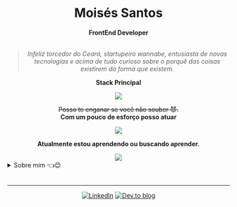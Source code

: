 <h1 align="center"> Moisés Santos </h1>
    
<div align="center">
<b>FrontEnd Developer</b>
<br>
<br>

<blockquote>
    <p><i>
     Infeliz torcedor do Ceará, startupeiro wannabe, entusiasta de novas tecnologias e acima de tudo curioso sobre o porquê das coisas existirem da forma que existem.
    </i></p>
</blockquote>
</div>
<div align="center">
    <p><b>Stack Principal</b></p>
    <img src="https://skillicons.dev/icons?i=angular,typescript,javascript,rxjs,tailwindcss,docker,kubernetes,nginx,aws," />
</div>

<div align="center">
   <p>
    <strike>Posso te enganar se você não souber 😈.</strike>
</br>
    <b>Com um pouco de esforço posso atuar</b> </p>
   <img align="center" src="https://skillicons.dev/icons?i=java,spring,nodejs,nestjs"> 
</div>
<div align="center">
    <p>
        <b>Atualmente estou aprendendo ou buscando aprender.</b>
    </p>
        <img src="https://skillicons.dev/icons?i=react,expressjs,clojure" />
</div>

<details closed>



<summary>Sobre mim 👈😊</summary>

---

<div align="right" style="margin:auto">
     <a href="https://github.com/mbarbosasan">
        <img height='100%'
             src="https://github-readme-stats.vercel.app/api/top-langs/?username=mbarbosasan&langs_count=6&hide_border=true&layout=compact&show_icons=true&line_height=24&theme=transparent&title_color=4a86d1&custom_title=Minhas%20linguagens%20favoritas"
             alt="Linguagens mais utilizadas"
             align="right">
    </a>
</div>

Opa, Eu sou o Moisés! :wave:😊

Estou sempre praticando/lendo coisas novas, não apenas sobre tecnologia, mas também sobre filosofia e história especialmente, além disso também gosto bastante de escrever sobre experiências pessoais e pensamentos, tenho começado a escrever e expor meus aprendizados através do [Dev.to]([url](https://dev.to/mbarbosasan/)) e você pode acompanhar por lá, feedbacks são incentivados e encorajados.

No meu tempo livre estou me estressando muito com o Alvinegro de Porangabussu, gosto bastante de jogar ARPGs e RPGs, apesar de não ter mais tanto tempo assim, além de Distopias, é sempre um assunto que gosto de discutir.

Atualmente eu tenho como minha especialidade o FrontEnd com JavaScript/Typescript e Angular, mas tenho conhecimentos que considero bastante sólidos no BackEnd com Java e Spring Boot, além disso também venho me aventurando recentemente com Microfrontends com SingleSPA e DevOps através da criação de containers com Docker e deploy em ferramentas como Vercel, Fly.io.

Estou trabalhando atualmente na IBM como Application Developer com especialidade em FrontEnd com Angular.

Por último mas não menos importante, eu utilizo o GitHub como um Storage, então são basicamentes POCs de algo que preciso implementar ou estou estudando então não espere nada muito organizado.

</details>

<br/>

---

<div align="center">

[![LinkedIn](https://img.shields.io/badge/linkedin-%230077B5.svg?style=for-the-badge&logo=linkedin&logoColor=white)](https://www.linkedin.com/in/mbarbosasan/)
[![Dev.to blog](https://img.shields.io/badge/dev.to-0A0A0A?style=for-the-badge&logo=dev.to&logoColor=white)](https://dev.to/mbarbosasan)

</div>
